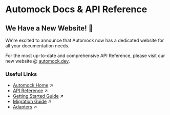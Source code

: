# Automock Docs & API Reference

## We Have a New Website! :tada:

We're excited to announce that Automock now has a dedicated website for all your documentation needs.

For the most up-to-date and comprehensive API Reference, please visit our new website @ [automock.dev](https://automock.dev).

### Useful Links

- [Automock Home](https://automock.dev/) ↗
- [API Reference](https://automock.dev/api-reference/) ↗
- [Getting Started Guide](https://automock.dev/docs/getting-started) ↗
- [Migration Guide](https://automock.dev/docs/migration-guide) ↗
- [Adapters](https://automock.dev/docs/adapters) ↗
